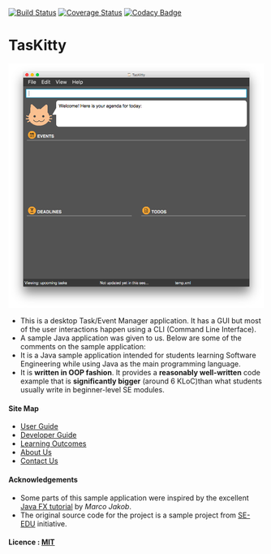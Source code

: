 [![Build Status](https://travis-ci.org/CS2103AUG2016-W14-C4/main.svg?branch=master)](https://travis-ci.org/CS2103AUG2016-W14-C4)
[![Coverage Status](https://coveralls.io/repos/github/CS2103AUG2016-W14-C4/main/badge.svg?branch=master)](https://coveralls.io/github/CS2103AUG2016-W14-C4/main?branch=master)
[![Codacy Badge](https://api.codacy.com/project/badge/Grade/dba6c8bd09af495e95d173fa175a4cf1)](https://www.codacy.com/app/ian_teo/main?utm_source=github.com&amp;utm_medium=referral&amp;utm_content=CS2103AUG2016-W14-C4/main&amp;utm_campaign=Badge_Grade)

# TasKitty

<img src="docs/images/Ui.png" width="900"><br>

* This is a desktop Task/Event Manager application. It has a GUI but most of the user interactions happen using 
  a CLI (Command Line Interface).
* A sample Java application was given to us. Below are some of the comments on the sample application:
 * It is a Java sample application intended for students learning Software Engineering while using Java as 
  the main programming language. 
 * It is **written in OOP fashion**. It provides a **reasonably well-written** code example that is 
  **significantly bigger** (around 6 KLoC)than what students usually write in beginner-level SE modules. 

  
#### Site Map
* [User Guide](docs/UserGuide.md) 
* [Developer Guide](docs/DeveloperGuide.md) 
* [Learning Outcomes](docs/LearningOutcomes.md) 
* [About Us](docs/AboutUs.md)
* [Contact Us](docs/ContactUs.md)


#### Acknowledgements

* Some parts of this sample application were inspired by the excellent 
  [Java FX tutorial](http://code.makery.ch/library/javafx-8-tutorial/) by *Marco Jakob*. 
* The original source code for the project is a sample project from [SE-EDU](https://github.com/se-edu/) initiative.


#### Licence : [MIT](LICENSE)

